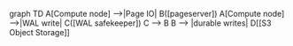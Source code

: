 graph TD
    A[Compute node] -->|Page IO| B([pageserver])
    A[Compute node] -->|WAL write| C([WAL safekeeper])
    C --> B
    B --> |durable writes| D[[S3 Object Storage]]
